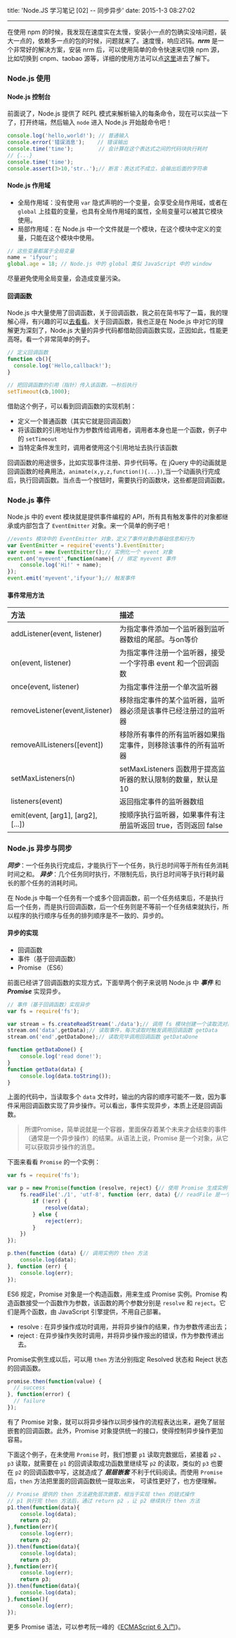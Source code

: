 title: 'Node.JS 学习笔记 [02] -- 同步异步'
date: 2015-1-3 08:27:02

---
在使用 npm 的时候，我发现在速度实在太慢，安装小一点的包确实没啥问题，装大一点的，依赖多一点的包的时候，问题就来了。速度慢，响应迟钝。***nrm*** 是一个非常好的解决方案，安装 nrm 后，可以使用简单的命令快速来切换 npm 源，比如切换到 cnpm、taobao 源等，详细的使用方法可以点[这里](https://github.com/Pana/nrm#install)进去了解下。
<!-- more -->
### Node.js 使用

#### Node.js 控制台
前面说了，Node.js 提供了 REPL 模式来解析输入的每条命令，现在可以实战一下了，打开终端，然后输入 `node` 进入 Node.js 开始敲命令吧！
```js
console.log('hello,world!'); // 普通输入
console.error('错误消息');    // 错误输出
console.time('time');        // 会计算在这个表达式之间的代码块执行耗时
// {...}
console.time('time');
console.assert(3>10,'str..');// 断言：表达式不成立，会输出后面的字符串
```

#### Node.js 作用域
- 全局作用域：没有使用 `var` 隐式声明的一个变量，会享受全局作用域，或者在 `global` 上挂载的变量，也具有全局作用域的属性，全局变量可以被其它模块使用。
- 局部作用域：在 Node.js 中一个文件就是一个模块，在这个模块中定义的变量，只能在这个模块中使用。

```js
// 这些变量都属于全局变量
name = 'ifyour';
global.age = 18; // Node.js 中的 global 类似 JavaScript 中的 window
```
<div class='tip'>
尽量避免使用全局变量，会造成变量污染。
</div>

#### 回调函数
Node.js 中大量使用了回调函数，关于回调函数，我之前在简书写了一篇，我的理解心得，有兴趣的可以[去看看](http://www.jianshu.com/p/1383f4cb9a75)。关于回调函数，我也正是在 Node.js 中对它的理解更为深刻了，Node.js 大量的异步代码都借助回调函数实现，正因如此，性能更高呀。看一个非常简单的例子。

```js
// 定义回调函数
function cb(){
  console.log('Hello,callback!');
}

// 把回调函数的引用（指针）传入该函数，一秒后执行
setTimeout(cb,1000);  
```
借助这个例子，可以看到回调函数的实现机制：
- 定义一个普通函数（其实它就是回调函数）
- 将该函数的引用地址作为参数传给调用者，调用者本身也是一个函数，例子中的 `setTimeout`
- 当特定条件发生时，调用者使用这个引用地址去执行该函数

回调函数的用途很多，比如实现事件注册、异步代码等。在 jQuery 中的动画就是回调函数的经典用法，`animate(x,y,z,function(){...})`,当一个动画执行完成后，执行回调函数。当点击一个按钮时，需要执行的函数块，这些都是回调函数。

### Node.js 事件
Node.js 中的 event 模块就是提供事件编程的 API，所有具有触发事件的对象都继承或内部包含了 `EventEmitter` 对象。来一个简单的例子吧！
```js
//events 模块中的 EventEmitter 对象，定义了事件对象的基础信息和行为
var EventEmitter = require('events').EventEmitter;
var event = new EventEmitter();// 实例化一个 event 对象
event.on('myevent',function(name){ // 绑定 myevent 事件
    console.log('Hi!' + name);
});
event.emit('myevent','ifyour');// 触发事件
```
#### 事件常用方法

|方法                               | 描述                                                     |
|:---------------------------------|:---------------------------------------------------------|
|addListener(event, listener)      | 为指定事件添加一个监听器到监听器数组的尾部。与on等价          |
|on(event, listener)               | 为指定事件注册一个监听器，接受一个字符串 event 和一个回调函数 |
|once(event, listener)             | 为指定事件注册一个单次监听器                                |
|removeListener(event,listener)    |移除指定事件的某个监听器，监听器必须是该事件已经注册过的监听器  |
|removeAllListeners([event])       |移除所有事件的所有监听器如果指定事件，则移除该事件的所有监听器  |
|setMaxListeners(n)                |setMaxListeners 函数用于提高监听器的默认限制的数量，默认是 10 |
|listeners(event)                  |返回指定事件的监听器数组                                    |
|emit(event, [arg1], [arg2], [...])|按顺序执行监听器，如果事件有注册监听返回 true，否则返回 false |


### Node.js 异步与同步

***同步***：一个任务执行完成后，才能执行下一个任务，执行总时间等于所有任务消耗时间之和。
***异步***：几个任务同时执行，不限制先后，执行总时间等于执行耗时最长的那个任务的消耗时间。

在 Node.js 中每一个任务有一个或多个回调函数，前一个任务结束后，不是执行后一个任务，而是执行回调函数，后一个任务则是不等前一个任务结束就执行，所以程序的执行顺序与任务的排列顺序是不一致的、异步的。

#### 异步的实现
- 回调函数
- 事件（基于回调函数）
- Promise （ES6）

前面已经讲了回调函数的实现方式，下面举两个例子来说明 Node.js 中 ***事件*** 和 ***Promise*** 实现异步。
```js
// 事件（基于回调函数）实现异步
var fs = require('fs');

var stream = fs.createReadStream('./data');// 调用 fs 模块创建一个读取流对象
stream.on('data',getData);// 读取事件，每次读取时触发调用回调函数 getData
stream.on('end',getDataDone);// 读取完毕调用回调函数 getDataDone

function getDataDone() {
    console.log('read done!');
}
function getData(data) {
    console.log(data.toString());
}
```
上面的代码中，当读取多个 `data` 文件时，输出的内容的顺序可能不一致，因为事件采用回调函数实现了异步操作。可以看出，事件实现异步，本质上还是回调函数。

> 所谓Promise，简单说就是一个容器，里面保存着某个未来才会结束的事件（通常是一个异步操作）的结果。从语法上说，Promise 是一个对象，从它可以获取异步操作的消息。

下面来看看 `Promise` 的一个实例：
```js
var fs = require('fs');

var p = new Promise(function (resolve, reject) {// 使用 Promise 生成实例
    fs.readFile('./1', 'utf-8', function (err, data) {// readFile 是一个异步方法
        if (!err) {
            resolve(data);
        } else {
            reject(err);
        }
    })
});

p.then(function (data) {// 调用实例的 then 方法
    console.log(data);
}, function (err) {
    console.log(err);
});
```
ES6 规定，Promise 对象是一个构造函数，用来生成 Promise 实例。Promise 构造函数接受一个函数作为参数，该函数的两个参数分别是 `resolve` 和 `reject`。它们是两个函数，由 JavaScript 引擎提供，不用自己部署。

- resolve : 在异步操作成功时调用，并将异步操作的结果，作为参数传递出去；
- reject  : 在异步操作失败时调用，并将异步操作报出的错误，作为参数传递出去。

Promise实例生成以后，可以用 `then` 方法分别指定 Resolved 状态和 Reject 状态的回调函数。
```js
promise.then(function(value) {
  // success
}, function(error) {
  // failure
});
```
有了 Promise 对象，就可以将异步操作以同步操作的流程表达出来，避免了层层嵌套的回调函数。此外，Promise 对象提供统一的接口，使得控制异步操作更加容易。

下面这个例子，在未使用 `Promise` 时，我们想要 `p1` 读取完数据后，紧接着 `p2` 、`p3` 读取，就需要在 `p1` 的回调读取成功函数里继续写 `p2` 的读取，类似的 `p3` 也要在 `p2` 的回调函数中写，这就造成了 ***层层嵌套*** 不利于代码阅读。而使用 `Promise` 后，`then` 方法把里面的回调函数统一提取出来， 可读性更好了，也方便理解。
```js
// Promise 提供的 then 方法避免层次嵌套，相当于实现 then 的链式操作
// p1 执行完 then 方法后，通过 return p2 ，让 p2 继续执行 then 方法
p1.then(function(data){
    console.log(data);
    return p2;
},function(err){
    console.log(err);
    return p2;
}).then(function(data){
    console.log(data);
    return p3;
},function(err){
    console.log(err);
    return p3;
}).then(function(data){
    console.log(data);
},function(){
    console.log(err);
});
```
更多 Promise 语法，可以参考阮一峰的《[ECMAScript 6 入门](http://es6.ruanyifeng.com/#docs/promise#基本用法)》。
